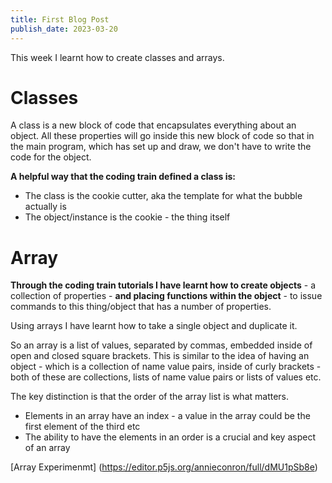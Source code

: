 ```yaml
---
title: First Blog Post
publish_date: 2023-03-20
---
```


This week I learnt how to create classes and arrays. 

# Classes 
A class is a new block of code that encapsulates everything about an object. All these properties will go inside this new block of code so that in the main program, which has set up and draw, we don't have to write the code for the object.

**A helpful way that the coding train defined a class is:**
- The class is the cookie cutter, aka the template for what the bubble actually is 
- The object/instance is the cookie - the thing itself

# Array 
**Through the coding train tutorials I have learnt how to create objects** - a collection of properties - **and placing functions within the object** - to issue commands to this thing/object that has a number of properties.

Using arrays I have learnt how to take a single object and duplicate it. 

So an array is a list of values, separated by commas, embedded inside of open and closed square brackets. This is similar to the idea of having an object - which is a collection of name value pairs, inside of curly brackets - both of these are collections, lists of name value pairs or lists of values etc.

The key distinction is that the order of the array list is what matters. 
- Elements in an array have an index - a value in the array could be the first element of the third etc
- The ability to have the elements in an order is a crucial and key aspect of an array

[Array Experimenmt] (https://editor.p5js.org/annieconron/full/dMU1pSb8e)